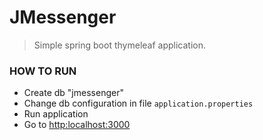 # JMessenger
>Simple spring boot thymeleaf application.

### HOW TO RUN
- Create db  "jmessenger"
- Change db configuration in file `application.properties`
- Run application
- Go to [http:localhost:3000](http://localhost:3000)